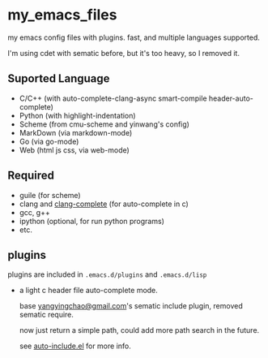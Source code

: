 my_emacs_files
==============

my emacs config files with plugins.
fast, and multiple languages supported.

I'm using cdet with sematic before, but it's too heavy, so I removed it.

## Suported Language
* C/C++  (with auto-complete-clang-async smart-compile header-auto-complete)
* Python (with highlight-indentation)
* Scheme (from cmu-scheme and yinwang's config)
* MarkDown (via markdown-mode)
* Go (via go-mode)
* Web (html js css, via web-mode)

## Required
* guile (for scheme)
* clang and [clang-complete](https://github.com/Golevka/emacs-clang-complete-async) (for auto-complete in c)
* gcc, g++
* ipython (optional, for run python programs)
* etc.

## plugins
plugins are included in `.emacs.d/plugins` and `.emacs.d/lisp`

* a light c header file auto-complete mode.

  base yangyingchao@gmail.com's sematic include plugin, removed sematic require.

  now just return a simple path, could add more path search in the future.

  see [auto-include.el](.emacs.d/lisp/auto-include.el) for more info.
